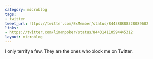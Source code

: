 ```yaml
---
category: microblog
tags:
- twitter
tweet_url: https://twitter.com/ExMember/status/844388888328089602
links:
- https://twitter.com/limonpoker/status/844314110594445312
layout: microblog
---
```

I only terrify a few. They are the ones who block me on Twitter.
